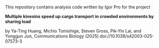 This repository contains analysis code written by Igor Pro for the project

**Multiple kinesins speed up cargo transport in crowded environments by sharing load**

by Ya-Ting Huang, Michio Tomishige, Steven Gross, Pik-Yin Lai, and Yonggun Jun, Communications Biology (2025)
doi://10.1038/s42003-025-07573-3
